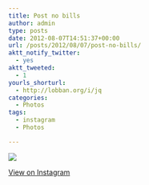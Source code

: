 ```yaml
---
title: Post no bills
author: admin
type: posts
date: 2012-08-07T14:51:37+00:00
url: /posts/2012/08/07/post-no-bills/
aktt_notify_twitter:
  - yes
aktt_tweeted:
  - 1
yourls_shorturl:
  - http://lobban.org/i/jq
categories:
  - Photos
tags:
  - instagram
  - Photos

---
```

![][1]

[View on Instagram][2]

 [1]: http://lobban.org/wp-content/uploads/HLIC/52d8b2bfd1af1fc5dacc6ad392f781da.jpg
 [2]: http://instagr.am/p/OBpOPnqliq/